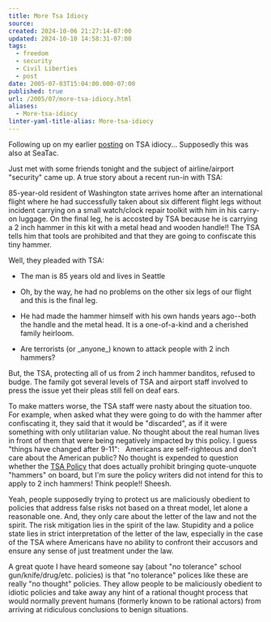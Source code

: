 ```yaml
---
title: More Tsa Idiocy
source: 
created: 2024-10-06 21:27:14-07:00
updated: 2024-10-10 14:58:31-07:00
tags:
  - freedom
  - security
  - Civil Liberties
  - post
date: 2005-07-03T15:04:00.000-07:00
published: true
url: /2005/07/more-tsa-idiocy.html
aliases:
  - More-tsa-idiocy
linter-yaml-title-alias: More-tsa-idiocy
---
```



Following up on my earlier [posting](https://juxtaposition.axley.net/archives/000262.html) on TSA idiocy... Supposedly this was also at SeaTac.  
  
Just met with some friends tonight and the subject of airline/airport "security" came up. A true story about a recent run-in with TSA:  
  
85-year-old resident of Washington state arrives home after an international flight where he had successfully taken about six different flight legs without incident carrying on a small watch/clock repair toolkit with him in his carry-on luggage. On the final leg, he is accosted by TSA because he is carrying a 2 inch hammer in this kit with a metal head and wooden handle!! The TSA tells him that tools are prohibited and that they are going to confiscate this tiny hammer.  
  
Well, they pleaded with TSA:  
  

  
*   The man is 85 years old and lives in Seattle
  
*   Oh, by the way, he had no problems on the other six legs of our flight and this is the final leg.
  
*   He had made the hammer himself with his own hands years ago--both the handle and the metal head. It is a one-of-a-kind and a cherished family heirloom.
  
*   Are terrorists (or \_anyone\_) known to attack people with 2 inch hammers?
  

  
  
But, the TSA, protecting all of us from 2 inch hammer banditos, refused to budge. The family got several levels of TSA and airport staff involved to press the issue yet their pleas still fell on deaf ears.  
  
To make matters worse, the TSA staff were nasty about the situation too. For example, when asked what they were going to do with the hammer after confiscating it, they said that it would be "discarded", as if it were something with only utilitarian value. No thought about the real human lives in front of them that were being negatively impacted by this policy. I guess "things have changed after 9-11":   Americans are self-righteous and don't care about the American public? No thought is expended to question whether the [TSA Policy](https://www.tsa.gov/public/interweb/assetlibrary/Permitted_Prohibited_5_16_2005_v3.pdf) that does actually prohibit bringing quote-unquote "hammers" on board, but I'm sure the policy writers did not intend for this to apply to 2 inch hammers! Think people!! Sheesh.  
  
Yeah, people supposedly trying to protect us are maliciously obedient to policies that address false risks not based on a threat model, let alone a reasonable one. And, they only care about the letter of the law and not the spirit. The risk mitigation lies in the spirit of the law. Stupidity and a police state lies in strict interpretation of the letter of the law, especially in the case of the TSA where Americans have no ability to confront their accusors and ensure any sense of just treatment under the law.  
  
A great quote I have heard someone say (about "no tolerance" school gun/knife/drug/etc. policies) is that "no tolerance" polices like these are really "no thought" policies. They allow people to be maliciously obedient to idiotic policies and take away any hint of a rational thought process that would normally prevent humans (formerly known to be rational actors) from arriving at ridiculous conclusions to benign situations.